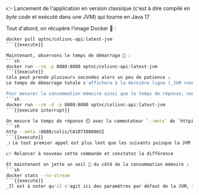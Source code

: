 👉 Lancement de l'application en version classique (c'est à dire compilé en _byte code_ et exécuté dans une JVM) qui tourne en Java 17

Tout d'abord, on récupère l'image Docker 🐳 : 
```sh
docker pull optnc/colisnc-api:latest-jvm
```{{execute}}

Maintenant, observons le temps de démarrage 🧐 : 
```sh
docker run --rm -p 8080:8080 optnc/colisnc-api:latest-jvm
```{{execute}}
Cela peut prende plusieurs secondes alors un peu de patience ♨️
Le temps de démarrage totale s'affichera à la dernière ligne (_JVM running for .._)

Pour mesurer la consommation mémoire ainsi que le temps de réponse, nous allons relancer l'application en _background_ (`-d`) :
```sh
docker run --rm -d -p 8080:8080 optnc/colisnc-api:latest-jvm
```{{execute interrupt}}

On mesure le temps de réponse ⏲️ avec la commutateur `--meta` de `httpie` :
```sh
http --meta :8080/colis/CA107308006SI
```{{execute}}
_ℹ️ Le tout premier appel est plus lent que les suivants puisque la JVM compile le code en natif à la volée (**J**ust **I**n **T**ime / JIT) ce qui n'est pas généralement génant, mais pour du Serverless ça rajoute un délai suppémentaire en plus du démarrage de l'application._

👉 Relancer à nouveau cette commande et constatez la différence

Et maintenant on jette un oeil 👀 du côté de la consommation mémoire : 
```sh
docker stats --no-stream
```{{execute}}
_Il est à noter qu'il s'agit ici des paramètres par défaut de la JVM, il est possible de réduire la consommation mémoire avec le commutateur `-Xmx`, par défaut la contrainte est faible, du coup la JVM fait moins de libération mémoire pour favoriser le temps d'exécution'_.
